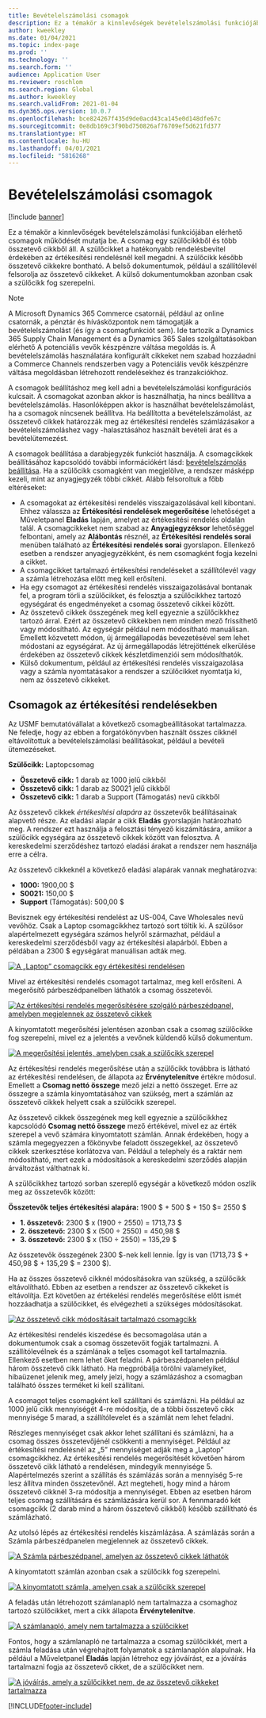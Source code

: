 ```yaml
---
title: Bevételelszámolási csomagok
description: Ez a témakör a kinnlevőségek bevételelszámolási funkciójában elérhető csomagok működését mutatja be. A csomag egy szülőcikkből és több összetevő cikkből áll.
author: kweekley
ms.date: 01/04/2021
ms.topic: index-page
ms.prod: ''
ms.technology: ''
ms.search.form: ''
audience: Application User
ms.reviewer: roschlom
ms.search.region: Global
ms.author: kweekley
ms.search.validFrom: 2021-01-04
ms.dyn365.ops.version: 10.0.7
ms.openlocfilehash: bce824267f435d9de0acd43ca145e0d148dfe67c
ms.sourcegitcommit: 0e8db169c3f90bd750826af76709ef5d621fd377
ms.translationtype: HT
ms.contentlocale: hu-HU
ms.lasthandoff: 04/01/2021
ms.locfileid: "5816268"
---
```

# <a name="revenue-recognition-bundles"></a>Bevételelszámolási csomagok

[!include [banner](../includes/banner.md)]

Ez a témakör a kinnlevőségek bevételelszámolási funkciójában elérhető csomagok működését mutatja be. A csomag egy szülőcikkből és több összetevő cikkből áll. A szülőcikket a hatékonyabb rendelésbevitel érdekében az értékesítési rendelésnél kell megadni. A szülőcikk később összetevő cikkekre bontható. A belső dokumentumok, például a szállítólevél felsorolja az összetevő cikkeket. A külső dokumentumokban azonban csak a szülőcikk fog szerepelni.

> [!NOTE]
> A Microsoft Dynamics 365 Commerce csatornái, például az online csatornák, a pénztár és hívásközpontok nem támogatják a bevételelszámolást (és így a csomagfunkciót sem). Ide tartozik a Dynamics 365 Supply Chain Management és a Dynamics 365 Sales szolgáltatásokban elérhető A potenciális vevők készpénzre váltása megoldás is. A bevételelszámolás használatára konfigurált cikkeket nem szabad hozzáadni a Commerce Channels rendszerben vagy a Potenciális vevők készpénzre váltása megoldásban létrehozott rendelésekhez és tranzakciókhoz.

A csomagok beállításhoz meg kell adni a bevételelszámolási konfigurációs kulcsait. A csomagokat azonban akkor is használhatja, ha nincs beállítva a bevételelszámolás. Hasonlóképpen akkor is használhat bevételelszámolást, ha a csomagok nincsenek beállítva. Ha beállította a bevételelszámolást, az összetevő cikkek határozzák meg az értékesítési rendelés számlázásakor a bevételelszámoláshez vagy -halasztásához használt bevételi árat és a bevételütemezést.

A csomagok beállítása a darabjegyzék funkciót használja. A csomagcikkek beállításához kapcsolódó további információkért lásd: [bevételelszámolás beállítása](revenue-recognition-setup.md). Ha a szülőcikk csomagként van megjelölve, a rendszer másképp kezeli, mint az anyagjegyzék többi cikkét. Alább felsoroltuk a főbb eltéréseket:

- A csomagokat az értékesítési rendelés visszaigazolásával kell kibontani. Ehhez válassza az **Értékesítési rendelések megerősítése** lehetőséget a Műveletpanel **Eladás** lapján, amelyet az értékesítési rendelés oldalán talál. A csomagcikkeket nem szabad az **Anyagjegyzéksor** lehetőséggel felbontani, amely az **Alábontás** résznél, az **Értékesítési rendelés sorai** menüben található az **Értékesítési rendelés sorai** gyorslapon. Ellenkező esetben a rendszer anyagjegyzékként, és nem csomagként fogja kezelni a cikket.
- A csomagcikket tartalmazó értékesítési rendeléseket a szállítólevél vagy a számla létrehozása előtt meg kell erősíteni.
- Ha egy csomagot az értékesítési rendelés visszaigazolásával bontanak fel, a program törli a szülőcikket, és felosztja a szülőcikkhez tartozó egységárat és engedményeket a csomag összetevő cikkei között.
- Az összetevő cikkek összegének meg kell egyeznie a szülőcikkhez tartozó árral. Ezért az összetevő cikkekben nem minden mező frissíthető vagy módosítható. Az egységár például nem módosítható manuálisan. Emellett közvetett módon, új ármegállapodás bevezetésével sem lehet módostani az egységárat. Az új ármegállapodás létrejöttének elkerülése érdekében az összetevő cikkek készletdimenziói sem módosíthatók.
- Külső dokumentum, például az értékesítési rendelés visszaigazolása vagy a számla nyomtatásakor a rendszer a szülőcikket nyomtatja ki, nem az összetevő cikkeket.

## <a name="bundles-on-sales-orders"></a>Csomagok az értékesítési rendelésekben

Az USMF bemutatóvállalat a következő csomagbeállításokat tartalmazza. Ne feledje, hogy az ebben a forgatókönyvben használt összes cikknél eltávolítottuk a bevételelszámolási beállításokat, például a bevételi ütemezéseket.

**Szülőcikk:** Laptopcsomag

- **Összetevő cikk:** 1 darab az 1000 jelű cikkből
- **Összetevő cikk:** 1 darab az S0021 jelű cikkből
- **Összetevő cikk:** 1 darab a Support (Támogatás) nevű cikkből

Az összetevő cikkek *értékesítési alapára* az összetevők beállításainak alapvető része. Az eladási alapár a cikk **Eladás** gyorslapján határozható meg. A rendszer ezt használja a felosztási tényező kiszámítására, amikor a szülőcikk egységára az összetevő cikkek között van felosztva. A kereskedelmi szerződéshez tartozó eladási árakat a rendszer nem használja erre a célra.

Az összetevő cikkeknél a következő eladási alapárak vannak meghatározva:

- **1000:** 1900,00 $
- **S0021:** 150,00 $
- **Support** (Támogatás): 500,00 $

Bevisznek egy értékesítési rendelést az US-004, Cave Wholesales nevű vevőhöz. Csak a Laptop csomagcikkhez tartozó sort töltik ki. A szülősor alapértelmezett egységára számos helyről származhat, például a kereskedelmi szerződésből vagy az értékesítési alapárból. Ebben a példában a 2300 $ egységárat manuálisan adták meg.

[![A „Laptop” csomagcikk egy értékesítési rendelésen](./media/bundle-01.png)](./media/bundle-01.png)

Mivel az értékesítési rendelés csomagot tartalmaz, meg kell erősíteni. A megerősítő párbeszédpanelben láthatók a csomag összetevői.

[![Az értékesítési rendelés megerősítésére szolgáló párbeszédpanel, amelyben megjelennek az összetevő cikkek](./media/bundle-02.png)](./media/bundle-02.png)

A kinyomtatott megerősítési jelentésen azonban csak a csomag szülőcikke fog szerepelni, mivel ez a jelentés a vevőnek küldendő külső dokumentum.

[![A megerősítési jelentés, amelyben csak a szülőcikk szerepel](./media/bundle-03.png)](./media/bundle-03.png)

Az értékesítési rendelés megerősítése után a szülőcikk továbbra is látható az értékesítési rendelésen, de állapota az **Érvénytelenítve** értékre módosul. Emellett a **Csomag nettó összege** mező jelzi a nettó összeget. Erre az összegre a számla kinyomtatásához van szükség, mert a számlán az összetevő cikkek helyett csak a szülőcikk szerepel.

Az összetevő cikkek összegének meg kell egyeznie a szülőcikkhez kapcsolódó **Csomag nettó összege** mező értékével, mivel ez az érték szerepel a vevő számára kinyomtatott számlán. Annak érdekében, hogy a számla megegyezzen a főkönyvbe feladott összegekkel, az összetevő cikkek szerkesztése korlátozva van. Például a telephely és a raktár nem módosítható, mert ezek a módosítások a kereskedelmi szerződés alapján árváltozást válthatnak ki.

A szülőcikkhez tartozó sorban szereplő egységár a következő módon oszlik meg az összetevők között:

**Összetevők teljes értékesítési alapára:** 1900 $ + 500 $ + 150 $= 2550 $

- **1. összetevő:** 2300 $ x (1900 ÷ 2550) = 1713,73 $
- **2. összetevő:** 2300 $ x (500 ÷ 2550) = 450,98 $
- **3. összetevő:** 2300 $ x (150 ÷ 2550) = 135,29 $

Az összetevők összegének 2300 $-nek kell lennie. Így is van (1713,73 $ + 450,98 $ + 135,29 $ = 2300 $).

Ha az összes összetevő cikknél módosításokra van szükség, a szülőcikk eltávolítható. Ebben az esetben a rendszer az összetevő cikkeket is eltávolítja. Ezt követően az értékelési rendelés megerősítése előtt ismét hozzáadhatja a szülőcikket, és elvégezheti a szükséges módosításokat.

[![Az összetevő cikk módosításait tartalmazó csomagcikk](./media/bundle-04.png)](./media/bundle-04.png)

Az értékesítési rendelés kiszedése és becsomagolása után a dokumentumok csak a csomag összetevőit fogják tartalmazni. A szállítólevélnek és a számlának a teljes csomagot kell tartalmaznia. Ellenkező esetben nem lehet őket feladni. A párbeszédpanelen például három összetevő cikk látható. Ha megpróbálja törölni valamelyiket, hibaüzenet jelenik meg, amely jelzi, hogy a számlázáshoz a csomagban található összes terméket ki kell szállítani.

A csomagot teljes csomagként kell szállítani és számlázni. Ha például az 1000 jelű cikk mennyiségét 4-re módosítja, de a többi összetevő cikk mennyisége 5 marad, a szállítólevelet és a számlát nem lehet feladni.

Részleges mennyiséget csak akkor lehet szállítani és számlázni, ha a csomag összes összetevőjénél csökkenti a mennyiséget. Például az értékesítési rendelésnél az „5” mennyiséget adják meg a „Laptop” csomagcikkhez. Az értékesítési rendelés megerősítését követően három összetevő cikk látható a rendelésen, mindegyik mennyisége 5. Alapértelmezés szerint a szállítás és számlázás során a mennyiség 5-re lesz állítva minden összetevőnél. Azt megteheti, hogy mind a három összetevő cikknél 3-ra módosítja a mennyiséget. Ebben az esetben három teljes csomag szállítására és számlázására kerül sor. A fennmaradó két csomagcikk (2 darab mind a három összetevő cikkből) később szállítható és számlázható.

Az utolsó lépés az értékesítési rendelés kiszámlázása. A számlázás során a Számla párbeszédpanelen megjelennek az összetevő cikkek.

[![A Számla párbeszédpanel, amelyen az összetevő cikkek láthatók](./media/bundle-06.png)](./media/bundle-06.png)

A kinyomtatott számlán azonban csak a szülőcikk fog szerepelni.
 
[![A kinyomtatott számla, amelyen csak a szülőcikk szerepel](./media/bundle-07.png)](./media/bundle-07.png)

A feladás után létrehozott számlanapló nem tartalmazza a csomaghoz tartozó szülőcikket, mert a cikk állapota **Érvénytelenítve**.

[![A számlanapló, amely nem tartalmazza a szülőcikket](./media/bundle-08.png)](./media/bundle-08.png)

Fontos, hogy a számlanapló ne tartalmazza a csomag szülőcikkét, mert a számla feladása után végrehajtott folyamatok a számlanaplón alapulnak. Ha például a Műveletpanel **Eladás** lapján létrehoz egy jóváírást, ez a jóváírás tartalmazni fogja az összetevő cikket, de a szülőcikket nem.

[![A jóváírás, amely a szülőcikket nem, de az összetevő cikkeket tartalmazza](./media/bundle-09.png)](./media/bundle-09.png)


[!INCLUDE[footer-include](../../includes/footer-banner.md)]